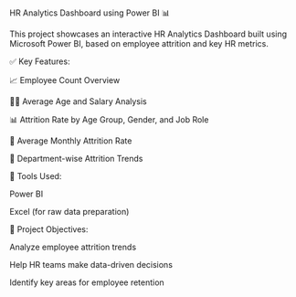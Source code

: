 
HR Analytics Dashboard using Power BI 📊

This project showcases an interactive HR Analytics Dashboard built using Microsoft Power BI, based on employee attrition and key HR metrics.

✅ Key Features:

📈 Employee Count Overview

🧑‍💼 Average Age and Salary Analysis

📊 Attrition Rate by Age Group, Gender, and Job Role

📍 Average Monthly Attrition Rate

📅 Department-wise Attrition Trends


📂 Tools Used:

Power BI

Excel (for raw data preparation)


🎯 Project Objectives:

Analyze employee attrition trends

Help HR teams make data-driven decisions

Identify key areas for employee retention





